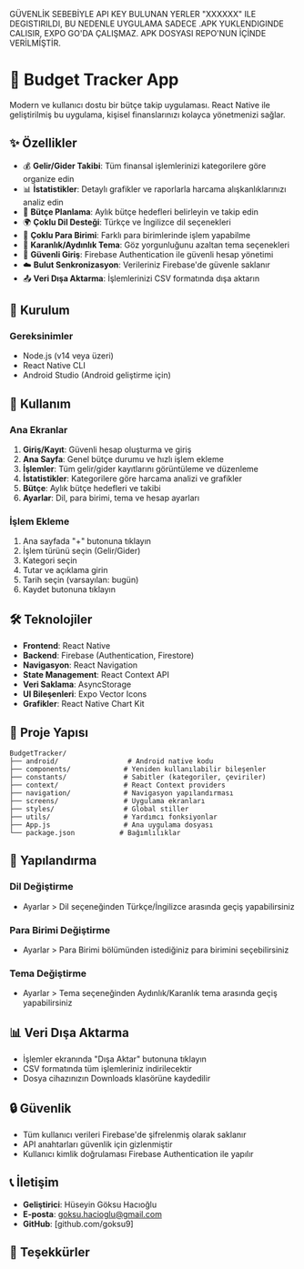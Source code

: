 GÜVENLİK SEBEBİYLE API KEY BULUNAN YERLER "XXXXXX" ILE DEGISTIRILDI, BU NEDENLE UYGULAMA SADECE .APK YUKLENDIGINDE CALISIR, EXPO GO'DA ÇALIŞMAZ. APK DOSYASI REPO'NUN İÇİNDE VERİLMİŞTİR.
# 📱 Budget Tracker App

Modern ve kullanıcı dostu bir bütçe takip uygulaması. React Native ile geliştirilmiş bu uygulama, kişisel finanslarınızı kolayca yönetmenizi sağlar.

## ✨ Özellikler

- 💰 **Gelir/Gider Takibi**: Tüm finansal işlemlerinizi kategorilere göre organize edin
- 📊 **İstatistikler**: Detaylı grafikler ve raporlarla harcama alışkanlıklarınızı analiz edin
- 🎯 **Bütçe Planlama**: Aylık bütçe hedefleri belirleyin ve takip edin
- 🌍 **Çoklu Dil Desteği**: Türkçe ve İngilizce dil seçenekleri
- 💱 **Çoklu Para Birimi**: Farklı para birimlerinde işlem yapabilme
- 🌙 **Karanlık/Aydınlık Tema**: Göz yorgunluğunu azaltan tema seçenekleri
- 🔐 **Güvenli Giriş**: Firebase Authentication ile güvenli hesap yönetimi
- ☁️ **Bulut Senkronizasyon**: Verileriniz Firebase'de güvenle saklanır
- 📤 **Veri Dışa Aktarma**: İşlemlerinizi CSV formatında dışa aktarın

## 🚀 Kurulum

### Gereksinimler

- Node.js (v14 veya üzeri)
- React Native CLI
- Android Studio (Android geliştirme için)


## 📱 Kullanım

### Ana Ekranlar

1. **Giriş/Kayıt**: Güvenli hesap oluşturma ve giriş
2. **Ana Sayfa**: Genel bütçe durumu ve hızlı işlem ekleme
3. **İşlemler**: Tüm gelir/gider kayıtlarını görüntüleme ve düzenleme
4. **İstatistikler**: Kategorilere göre harcama analizi ve grafikler
5. **Bütçe**: Aylık bütçe hedefleri ve takibi
6. **Ayarlar**: Dil, para birimi, tema ve hesap ayarları

### İşlem Ekleme

1. Ana sayfada "+" butonuna tıklayın
2. İşlem türünü seçin (Gelir/Gider)
3. Kategori seçin
4. Tutar ve açıklama girin
5. Tarih seçin (varsayılan: bugün)
6. Kaydet butonuna tıklayın

## 🛠️ Teknolojiler

- **Frontend**: React Native
- **Backend**: Firebase (Authentication, Firestore)
- **Navigasyon**: React Navigation
- **State Management**: React Context API
- **Veri Saklama**: AsyncStorage
- **UI Bileşenleri**: Expo Vector Icons
- **Grafikler**: React Native Chart Kit

## 📁 Proje Yapısı

```
BudgetTracker/
├── android/                 # Android native kodu
├── components/             # Yeniden kullanılabilir bileşenler
├── constants/              # Sabitler (kategoriler, çeviriler)
├── context/                # React Context providers
├── navigation/             # Navigasyon yapılandırması
├── screens/                # Uygulama ekranları
├── styles/                 # Global stiller
├── utils/                  # Yardımcı fonksiyonlar
├── App.js                  # Ana uygulama dosyası
└── package.json           # Bağımlılıklar
```

## 🔧 Yapılandırma

### Dil Değiştirme
- Ayarlar > Dil seçeneğinden Türkçe/İngilizce arasında geçiş yapabilirsiniz

### Para Birimi Değiştirme
- Ayarlar > Para Birimi bölümünden istediğiniz para birimini seçebilirsiniz

### Tema Değiştirme
- Ayarlar > Tema seçeneğinden Aydınlık/Karanlık tema arasında geçiş yapabilirsiniz

## 📊 Veri Dışa Aktarma

- İşlemler ekranında "Dışa Aktar" butonuna tıklayın
- CSV formatında tüm işlemleriniz indirilecektir
- Dosya cihazınızın Downloads klasörüne kaydedilir

## 🔒 Güvenlik

- Tüm kullanıcı verileri Firebase'de şifrelenmiş olarak saklanır
- API anahtarları güvenlik için gizlenmiştir
- Kullanıcı kimlik doğrulaması Firebase Authentication ile yapılır


## 📞 İletişim

- **Geliştirici**: Hüseyin Göksu Hacıoğlu
- **E-posta**: goksu.hacioglu@gmail.com
- **GitHub**: [github.com/goksu9]

## 🙏 Teşekkürler
